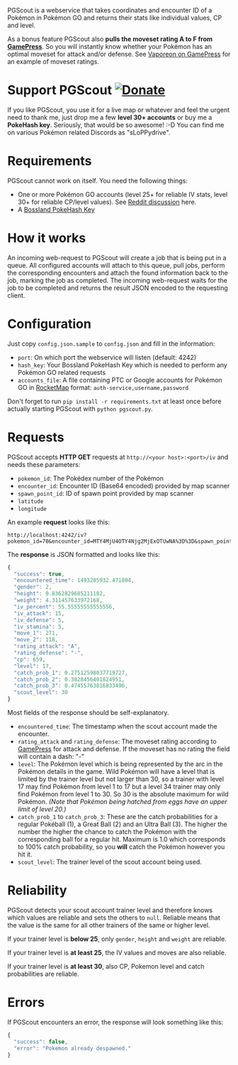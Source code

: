 PGScout is a webservice that takes coordinates and encounter ID of a Pokémon in Pokémon GO and returns their stats like individual values, CP and level.

As a bonus feature PGScout also **pulls the moveset rating A to F from [GamePress](https://pokemongo.gamepress.gg)**. So you will instantly know whether your Pokémon has an optimal moveset for attack and/or defense. See [Vaporeon on GamePress](https://pokemongo.gamepress.gg/pokemon/134#movesets) for an example of moveset ratings.

# Support PGScout [![Donate](https://img.shields.io/badge/Donate-PayPal-green.svg)](https://www.paypal.me/slop)
If you like PGScout, you use it for a live map or whatever and feel the urgent need to thank me, just drop me a few **level 30+ accounts** or buy me a **PokeHash key**. Seriously, that would be so awesome! :-D You can find me on various Pokémon related Discords as "sLoPPydrive".

# Requirements
PGScout cannot work on itself. You need the following things:
* One or more Pokémon GO accounts (level 25+ for reliable IV stats, level 30+ for reliable CP/level values). See [Reddit discussion](https://www.reddit.com/r/pokemongodev/comments/66m89y/interesting_news_iv_and_moveset_differ_depending/) here.
* A [Bossland PokeHash Key](https://talk.pogodev.org/d/51-api-hashing-service-by-pokefarmer)

# How it works
An incoming web-request to PGScout will create a job that is being put in a queue. All configured accounts will attach to this queue, pull jobs, perform the corresponding encounters and attach the found information back to the job, marking the job as completed. The incoming web-request waits for the job to be completed and returns the result JSON encoded to the requesting client.

# Configuration
Just copy `config.json.sample` to `config.json` and fill in the information:

* `port`: On which port the webservice will listen (default: 4242)
* `hash_key`: Your Bossland PokeHash Key which is needed to perform any Pokémon GO related requests
* `accounts_file`: A file containing PTC or Google accounts for Pokémon GO in [RocketMap](https://github.com/RocketMap/RocketMap) format: `auth-service,username,password`

Don't forget to run `pip install -r requirements.txt` at least once before actually starting PGScout with `python pgscout.py`.

# Requests
PGScout accepts **HTTP GET** requests at `http://<your host>:<port>/iv` and needs these parameters:

* `pokemon_id`: The Pokédex number of the Pokémon
* `encounter_id`: Encounter ID (Base64 encoded) provided by map scanner
* `spawn_point_id`: ID of spawn point provided by map scanner
* `latitude`
* `longitude`

An example **request** looks like this:
```
http://localhost:4242/iv?pokemon_id=70&encounter_id=MTY4MjU4OTY4Njg2MjExOTUwNA%3D%3D&spawn_point_id=47bf32c2c4d&latitude=51.124696678951&longitude=6.89885987319504
```

The **response** is JSON formatted and looks like this:
```javascript
{
  "success": true,
  "encountered_time": 1493285932.471804,
  "gender": 2,
  "height": 0.8362829685211182,
  "weight": 4.311457633972168,
  "iv_percent": 55.55555555555556,
  "iv_attack": 15,
  "iv_defense": 5,
  "iv_stamina": 5,
  "move_1": 271,
  "move_2": 118,
  "rating_attack": "A",
  "rating_defense": "-",
  "cp": 659,
  "level": 17,
  "catch_prob_1": 0.27512598037719727,
  "catch_prob_2": 0.3828456401824951,
  "catch_prob_3": 0.47455763816833496,
  "scout_level": 30
}
```

Most fields of the response should be self-explanatory.
* `encountered_time`: The timestamp when the scout account made the encounter.
* `rating_attack` and `rating_defense`: The moveset rating according to [GamePress](https://pokemongo.gamepress.gg) for attack and defense. If the moveset has no rating the field will contain a dash: "-"
* `level`: The Pokémon level which is being represented by the arc in the Pokémon details in the game. Wild Pokémon will have a level that is limited by the trainer level but not larger than 30, so a trainer with level 17 may find Pokémon from level 1 to 17 but a level 34 trainer may only find Pokémon from level 1 to 30. So 30 is the absolute maximum for wild Pokémon. *(Note that Pokémon being hatched from eggs have an upper limit of level 20.)*
* `catch_prob_1` to `catch_prob_3`: These are the catch probabilities for a regular Pokéball (1), a Great Ball (2) and an Ultra Ball (3). The higher the number the higher the chance to catch the Pokémon with the corresponding ball for a regular hit. Maximum is 1.0 which corresponds to 100% catch probability, so you **will** catch the Pokémon however you hit it.
* `scout_level`: The trainer level of the scout account being used.

# Reliability
PGScout detects your scout account trainer level and therefore knows which values are reliable and sets the others to `null`. Reliable means that the value is the same for all other trainers of the same or higher level.
 
If your trainer level is **below 25**, only `gender`, `height` and `weight` are reliable.

If your trainer level is **at least 25**, the IV values and moves are also reliable.

If your trainer level is **at least 30**, also CP, Pokemon level and catch probabilities are reliable.

# Errors
If PGScout encounters an error, the response will look something like this:
```javascript
{
  "success": false,
  "error": "Pokemon already despawned."
}
```

